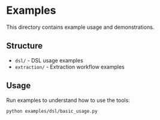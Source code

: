 # Examples

This directory contains example usage and demonstrations.

## Structure

- `dsl/` - DSL usage examples
- `extraction/` - Extraction workflow examples

## Usage

Run examples to understand how to use the tools:
```bash
python examples/dsl/basic_usage.py
```
